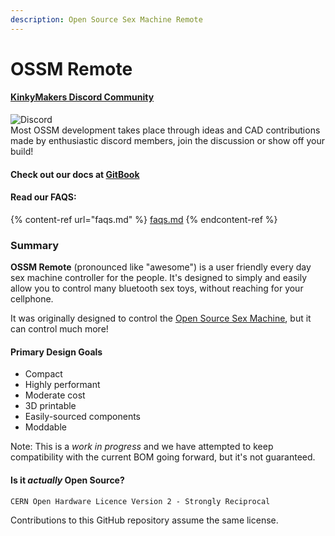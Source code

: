 ```yaml
---
description: Open Source Sex Machine Remote
---
```


# OSSM Remote

#### [**KinkyMakers Discord Community**](https://discord.gg/VtZcudpxT6)

![Discord](https://img.shields.io/discord/559409652425687041)\
Most OSSM development takes place through ideas and CAD contributions made by enthusiastic discord members, join the discussion or show off your build!

#### Check out our docs at [GitBook](https://kinky-makers.gitbook.io/open-source-sex-machine-remote)

#### Read our FAQS:

{% content-ref url="faqs.md" %}
[faqs.md](faqs.md)
{% endcontent-ref %}

### **Summary**

**OSSM Remote** (pronounced like "awesome") is a user friendly every day sex machine controller for the people. It's designed to simply and easily allow you to control many bluetooth sex toys, without reaching for your cellphone.

It was originally designed to control the [Open Source Sex Machine](https://app.gitbook.com/o/Ax9sUDBJtmMXSfWrJ0FX/s/D35AaMdwNptkfTvLMiH9/), but it can control much more!&#x20;

#### **Primary** Design Goals

* Compact&#x20;
* Highly performant
* Moderate cost
* 3D printable
* Easily-sourced components
* Moddable

Note: This is a _work in progress_ and we have attempted to keep compatibility with the current BOM going forward, but it's not guaranteed.

#### Is it _actually_ Open Source?

```
CERN Open Hardware Licence Version 2 - Strongly Reciprocal
```

Contributions to this GitHub repository assume the same license.

